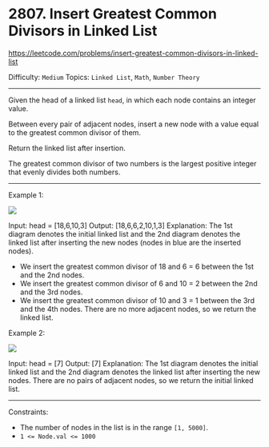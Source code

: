 # 2807. Insert Greatest Common Divisors in Linked List

https://leetcode.com/problems/insert-greatest-common-divisors-in-linked-list

Difficulty: `Medium`
Topics: `Linked List`, `Math`, `Number Theory`

---

Given the head of a linked list `head`, in which each node contains an integer value.

Between every pair of adjacent nodes, insert a new node with a value equal to the greatest common divisor of them.

Return the linked list after insertion.

The greatest common divisor of two numbers is the largest positive integer that evenly divides both numbers.

---

Example 1:

![](https://assets.leetcode.com/uploads/2023/07/18/ex1_copy.png)

Input: head = [18,6,10,3]
Output: [18,6,6,2,10,1,3]
Explanation: The 1st diagram denotes the initial linked list and the 2nd diagram denotes the linked list after inserting the new nodes (nodes in blue are the inserted nodes).
- We insert the greatest common divisor of 18 and 6 = 6 between the 1st and the 2nd nodes.
- We insert the greatest common divisor of 6 and 10 = 2 between the 2nd and the 3rd nodes.
- We insert the greatest common divisor of 10 and 3 = 1 between the 3rd and the 4th nodes.
There are no more adjacent nodes, so we return the linked list.

Example 2:

![](https://assets.leetcode.com/uploads/2023/07/18/ex2_copy1.png)

Input: head = [7]
Output: [7]
Explanation: The 1st diagram denotes the initial linked list and the 2nd diagram denotes the linked list after inserting the new nodes.
There are no pairs of adjacent nodes, so we return the initial linked list.

--- 

Constraints:

- The number of nodes in the list is in the range `[1, 5000]`.
- `1 <= Node.val <= 1000`